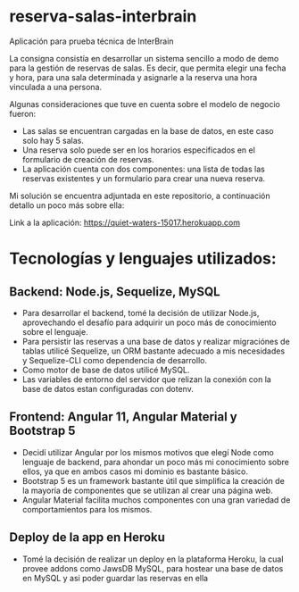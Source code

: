 # reserva-salas-interbrain

Aplicación para prueba técnica de InterBrain

La consigna consistía en desarrollar un sistema sencillo a modo de demo para la gestión de reservas de salas. Es decir, que permita elegir una fecha y hora, para una sala determinada y asignarle a la reserva una hora vinculada a una persona. 

Algunas consideraciones que tuve en cuenta sobre el modelo de negocio fueron:
- Las salas se encuentran cargadas en la base de datos, en este caso solo hay 5 salas.
- Una reserva solo puede ser en los horarios especificados en el formulario de creación de reservas.
- La aplicación cuenta con dos componentes: una lista de todas las reservas existentes y un formulario para crear una nueva reserva.

Mi solución se encuentra adjuntada en este repositorio, a continuación detallo un poco más sobre ella:

Link a la aplicación: https://quiet-waters-15017.herokuapp.com

# Tecnologías y lenguajes utilizados:

## Backend: Node.js, Sequelize, MySQL

- Para desarrollar el backend, tomé la decisión de utilizar Node.js, aprovechando el desafío para adquirir un poco más de conocimiento sobre el lenguaje. 
- Para persistir las reservas a una base de datos y realizar migraciónes de tablas utilicé Sequelize, un ORM bastante adecuado a mis necesidades y Sequelize-CLI como dependencia de desarrollo.
- Como motor de base de datos utilicé MySQL.
- Las variables de entorno del servidor que relizan la conexión con la base de datos estan configuradas con dotenv.

## Frontend: Angular 11, Angular Material y Bootstrap 5

- Decidí utilizar Angular por los mismos motivos que elegí Node como lenguaje de backend, para ahondar un poco más mi conocimiento sobre ellos, ya que en ambos casos mi dominio es bastante básico.
- Bootstrap 5 es un framework bastante útil que simplifica la creación de la mayoría de componentes que se utilizan al crear una página web.
- Angular Material facilita muchos componentes con una gran variedad de comportamientos para los mismos.

## Deploy de la app en Heroku

- Tomé la decisión de realizar un deploy en la plataforma Heroku, la cual provee addons como JawsDB MySQL, para hostear una base de datos en MySQL y asi poder guardar las reservas en ella


